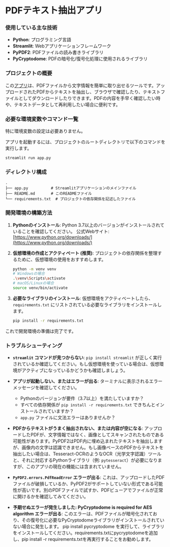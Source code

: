# PDFテキスト抽出アプリ

### 使用している主な技術

* **Python**: プログラミング言語
* **Streamlit**: Webアプリケーションフレームワーク
* **PyPDF2**: PDFファイルの読み書きライブラリ
* **PyCryptodome**: PDFの暗号化/復号化処理に使用されるライブラリ

### プロジェクトの概要

この[アプリ](https://pdftextapp-izbipcryjlevsko5mqlked.streamlit.app/)は、PDFファイルから文字情報を簡単に取り出せるツールです。アップロードされたPDFからテキストを抽出し、ブラウザで確認したり、テキストファイルとしてダウンロードしたりできます。PDFの内容を手早く確認したい時や、テキストデータとして再利用したい場合に便利です。

### 必要な環境変数やコマンド一覧

特に環境変数の設定は必要ありません。

アプリを起動するには、プロジェクトのルートディレクトリで以下のコマンドを実行します。

```bash
streamlit run app.py
```

### ディレクトリ構成

```
.
├── app.py          # Streamlitアプリケーションのメインファイル
├── README.md       # このREADMEファイル
└── requirements.txt  # プロジェクトの依存関係を記述したファイル
```

### 開発環境の構築方法

1.  **Pythonのインストール**:
    Python 3.7以上のバージョンがインストールされていることを確認してください。
    公式Webサイト: [https://www.python.org/downloads/](https://www.python.org/downloads/)

2.  **仮想環境の作成とアクティベート (推奨)**:
    プロジェクトの依存関係を整理するために、仮想環境の使用をおすすめします。

    ```bash
    python -m venv venv
    # Windowsの場合
    .\venv\Scripts\activate
    # macOS/Linuxの場合
    source venv/bin/activate
    ```

3.  **必要なライブラリのインストール**:
    仮想環境をアクティベートしたら、`requirements.txt` にリストされている必要なライブラリをインストールします。

    ```bash
    pip install -r requirements.txt
    ```

これで開発環境の準備は完了です。

### トラブルシューティング

* **`streamlit` コマンドが見つからない**:
    `pip install streamlit` が正しく実行されているか確認してください。もし仮想環境を使っている場合は、仮想環境がアクティブになっているかどうかも確認しましょう。

* **アプリが起動しない、またはエラーが出る**:
    ターミナルに表示されるエラーメッセージを確認してください。
    * Pythonのバージョンが要件（3.7以上）を満たしていますか？
    * すべての依存関係が `pip install -r requirements.txt` できちんとインストールされていますか？
    * `app.py` ファイルに文法エラーはありませんか？

* **PDFからテキストがうまく抽出されない、または内容が空になる**:
    アップロードしたPDFが、文字情報ではなく、画像としてスキャンされたものである可能性があります。PyPDF2はPDF内に埋め込まれたテキストを抽出しますが、画像内の文字は認識できません。もし画像ベースのPDFからテキストを抽出したい場合は、Tesseract-OCRのようなOCR（光学文字認識）ツールと、それに対応するPythonライブラリ（例: `pytesseract`）が必要になりますが、このアプリの現在の機能には含まれていません。

* **`PyPDF2.errors.PdfReadError` エラーが出る**:
    これは、アップロードしたPDFファイルが破損しているか、PyPDF2がサポートしていない形式である可能性が高いです。別のPDFファイルで試すか、PDFビューアでファイルが正常に開けるかを確認してみてください。

* **予期せぬエラーが発生しました: PyCryptodome is required for AES algorithm エラーが出る**:
このエラーは、PDFファイルが暗号化されており、その復号化に必要なPyCryptodomeライブラリがインストールされていない場合に発生します。
pip install pycryptodome を実行して、ライブラリをインストールしてください。requirements.txtにpycryptodomeを追加し、pip install -r requirements.txtを再実行することをお勧めします。
